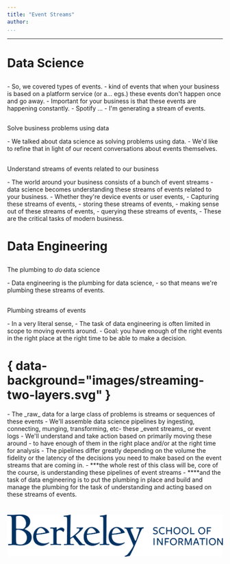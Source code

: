 ```yaml
---
title: "Event Streams"
author:
...
```


---

# Data Science
##

<div class="notes">
- So, we covered types of events. 
- kind of events that when your business is based on a platform service (or a... egs.) these events don't happen once and go away.
- Important for your business is that these events are happening constantly. 
- Spotify ... 
- I'm generating a stream of events. 
</div>


<div class="notes">
</div>


##

Solve business problems using data

<div class="notes">
- We talked about data science as solving problems using data.
- We'd like to refine that in light of our recent conversations about events themselves. 
</div>

## 

Understand streams of events related to our business


<div class="notes">
- The world around your business consists of a bunch of event streams 
- data science becomes understanding these streams of events related to your business.
- Whether they're device events or user events, 
- Capturing these streams of events, 
- storing these streams of events, 
- making sense out of these streams of events, 
- querying these streams of events, 
- These are the critical tasks of modern business. 
</div>



# Data Engineering
##

##

The plumbing to _do_ data science

<div class="notes">
- Data engineering is the plumbing for data science, 
- so that means we're plumbing these streams of events. 
</div>


## 

Plumbing streams of events

<div class="notes">
- In a very literal sense, 
- The task of data engineering is often limited in scope to moving events around.
- Goal: you have enough of the right events in the right place at the right time to be able to make a decision.
</div>


# { data-background="images/streaming-two-layers.svg" }

<div class="notes">
- The _raw_ data for a large class of problems is streams or sequences of these events
- We'll assemble data science pipelines by ingesting, connecting, munging, transforming, etc- these _event streams_ or event logs
- We'll understand and take action based on primarily moving these around
- to have enough of them in the right place and/or at the right time for analysis
- The pipelines differ greatly depending on 
the volume
the fidelity
or the latency
of the decisions you need to make based on the event streams that are coming in. 
- ***the whole rest of this class will be, core of the course, is understanding these pipelines of event streams
- ****and 
the task of data engineering is to put the plumbing in place and build and manage the plumbing for the task of understanding and acting based on these streams of events. 
</div>


#

<img class="logo" src="images/berkeley-school-of-information-logo.png"/>


